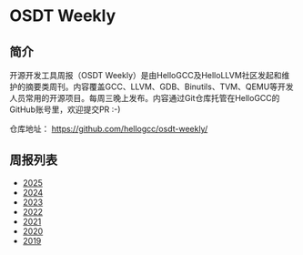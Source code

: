 # OSDT Weekly

## 简介

开源开发工具周报（OSDT Weekly）是由HelloGCC及HelloLLVM社区发起和维护的摘要类周刊。内容覆盖GCC、LLVM、GDB、Binutils、TVM、QEMU等开发人员常用的开源项目。每周三晚上发布。内容通过Git仓库托管在HelloGCC的GitHub账号里，欢迎提交PR :-)

仓库地址： https://github.com/hellogcc/osdt-weekly/

## 周报列表

- [2025](weekly-2025/)
- [2024](weekly-2024/)
- [2023](weekly-2023/)
- [2022](weekly-2022/)
- [2021](weekly-2021/)
- [2020](weekly-2020/)
- [2019](weekly-2019/)
